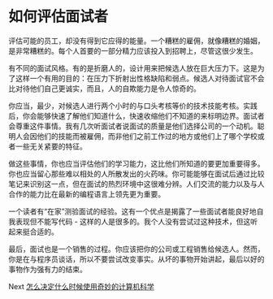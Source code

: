 # 如何评估面试者
[//]: # (Version:1.0.0)
评估可能的员工，却没有得到它应得的能量。一个糟糕的雇佣，就像糟糕的婚姻，是非常糟糕的。每个人首要的一部分精力应该投入到招聘上，尽管这很少发生。

有不同的面试风格。有的是折磨人的，设计用来把候选人放在巨大压力下。这是为了这样一个有用的目的：在压力下折射出性格缺陷和弱点。候选人对待面试官不会比对待他们自己更诚实，而且，人的自欺能力是令人惊奇的。

你应当，最少，对候选人进行两个小时的与口头考核等价的技术技能考核。实践后，你会能够快速了解他们知道什么，快速收缩他们不知道的来标明边界。面试者会尊重这件事情。我有几次听面试者说面试的质量是他们选择公司的一个动机。聪明人会因他们的技能而被雇佣，而非他们之前工作过的地方或他们上了哪个学校或者一些无关紧要的特征。

做这些事情，你也应当评估他们的学习能力，这比他们所知道的要更加重要得多。你也应当留心那些难以相处的人所散发出的火药味。你可能能够在面试后通过比较笔记来识别这一点，但在面试的热烈环境中这很难分辨。人们交流的能力以及与人合作的能力比在最新的编程语言上领先更为重要。

一个读者有“在家”测验面试的经验。这有一个优点是揭露了一些面试者能良好地自我表现但不能写代码 - 这样的人是很多的。我个人没有尝试过这种技术，但这听起来挺合适的。

最后，面试也是一个销售的过程。你应该把你的公司或工程销售给候选人。然而，你是在与程序员谈话，所以不要尝试改变事实。从坏的事物开始讲起，最后以好的事物作为强有力的结束。

Next [怎么决定什么时候使用奇妙的计算机科学](07-How-to-Know-When-to-Apply-Fancy-Computer-Science.md)

